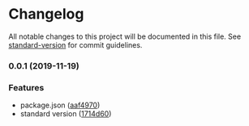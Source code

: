 # Changelog

All notable changes to this project will be documented in this file. See [standard-version](https://github.com/conventional-changelog/standard-version) for commit guidelines.

### 0.0.1 (2019-11-19)


### Features

* package.json ([aaf4970](https://github.com/AlfieriChou/generator-marmot/commit/aaf4970149f825f75e6a824ad7aa32599fa465a3))
* standard version ([1714d60](https://github.com/AlfieriChou/generator-marmot/commit/1714d60096423bb6da9460a8719e083c90a57372))
